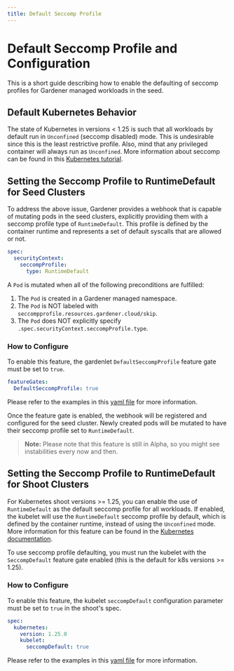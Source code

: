 ```yaml
---
title: Default Seccomp Profile
---
```


# Default Seccomp Profile and Configuration 

This is a short guide describing how to enable the defaulting of seccomp profiles for Gardener managed workloads in the seed.

## Default Kubernetes Behavior

The state of Kubernetes in versions < 1.25 is such that all workloads by default run in `Unconfined` (seccomp disabled) mode. This is undesirable since this is the least restrictive profile. Also, mind that any privileged container will always run as `Unconfined`. More information about seccomp can be found in this [Kubernetes tutorial](https://kubernetes.io/docs/tutorials/security/seccomp/).

## Setting the Seccomp Profile to RuntimeDefault for Seed Clusters

To address the above issue, Gardener provides a webhook that is capable of mutating pods in the seed clusters, explicitly providing them with a seccomp profile type of `RuntimeDefault`. This profile is defined by the container runtime and represents a set of default syscalls that are allowed or not.
```yaml
spec:
  securityContext:
    seccompProfile:
      type: RuntimeDefault
```

A `Pod` is mutated when all of the following preconditions are fulfilled:
1. The `Pod` is created in a Gardener managed namespace.
2. The `Pod` is NOT labeled with `seccompprofile.resources.gardener.cloud/skip`.
3. The `Pod` does NOT explicitly specify `.spec.securityContext.seccompProfile.type`.

### How to Configure

To enable this feature, the gardenlet `DefaultSeccompProfile` feature gate must be set to `true`.

```yaml
featureGates:
  DefaultSeccompProfile: true
``` 
Please refer to the examples in this [yaml file](../../example/20-componentconfig-gardenlet.yaml) for more information.

Once the feature gate is enabled, the webhook will be registered and configured for the seed cluster. Newly created pods will be mutated to have their seccomp profile set to `RuntimeDefault`.

> **Note:** Please note that this feature is still in Alpha, so you might see instabilities every now and then. 

## Setting the Seccomp Profile to RuntimeDefault for Shoot Clusters

For Kubernetes shoot versions >= 1.25, you can enable the use of `RuntimeDefault` as the default seccomp profile for all workloads. If enabled, the kubelet will use the `RuntimeDefault` seccomp profile by default, which is defined by the container runtime, instead of using the `Unconfined` mode. More information for this feature can be found in the [Kubernetes documentation](https://kubernetes.io/docs/tutorials/security/seccomp/#enable-the-use-of-runtimedefault-as-the-default-seccomp-profile-for-all-workloads).

To use seccomp profile defaulting, you must run the kubelet with the `SeccompDefault` feature gate enabled (this is the default for k8s versions >= 1.25).

### How to Configure

To enable this feature, the kubelet `seccompDefault` configuration parameter must be set to `true` in the shoot's spec.

```yaml
spec:
  kubernetes:
    version: 1.25.0
    kubelet:
      seccompDefault: true
```

Please refer to the examples in this [yaml file](../../example/90-shoot.yaml) for more information.
